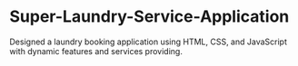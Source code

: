 # Super-Laundry-Service-Application
Designed a laundry booking application using HTML, CSS, and JavaScript with dynamic features and services providing.
